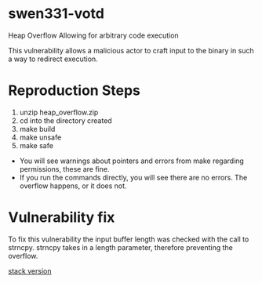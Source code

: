 # swen331-votd

Heap Overflow Allowing for arbitrary code execution

This vulnerability allows a malicious actor to craft input to the binary in such a way to redirect execution.

# Reproduction Steps

1. unzip heap_overflow.zip
2. cd into the directory created
3. make build
4. make unsafe
5. make safe

* You will see warnings about pointers and errors from make regarding permissions, these are fine.
* If you run the commands directly, you will see there are no errors. The overflow happens, or it does not.

# Vulnerability fix

To fix this vulnerability the input buffer length was checked with the call to strncpy.  strncpy takes in a length parameter, therefore preventing the overflow.

[stack version](https://github.com/jonobrien/swen331-curriculum-contributions/tree/master/stack_buffer_overflow)
